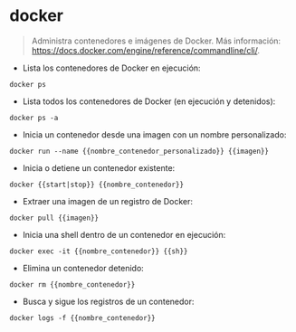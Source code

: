 # docker

> Administra contenedores e imágenes de Docker.
> Más información: <https://docs.docker.com/engine/reference/commandline/cli/>.

- Lista los contenedores de Docker en ejecución:

`docker ps`

- Lista todos los contenedores de Docker (en ejecución y detenidos):

`docker ps -a`

- Inicia un contenedor desde una imagen con un nombre personalizado:

`docker run --name {{nombre_contenedor_personalizado}} {{imagen}}`

- Inicia o detiene un contenedor existente:

`docker {{start|stop}} {{nombre_contenedor}}`

- Extraer una imagen de un registro de Docker:

`docker pull {{imagen}}`

- Inicia una shell dentro de un contenedor en ejecución:

`docker exec -it {{nombre_contenedor}} {{sh}}`

- Elimina un contenedor detenido:

`docker rm {{nombre_contenedor}}`

- Busca y sigue los registros de un contenedor:

`docker logs -f {{nombre_contenedor}}`
